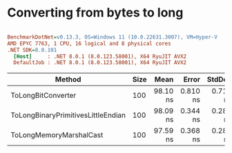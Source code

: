 # Converting from bytes to long



``` ini

BenchmarkDotNet=v0.13.3, OS=Windows 11 (10.0.22631.3007), VM=Hyper-V
AMD EPYC 7763, 1 CPU, 16 logical and 8 physical cores
.NET SDK=8.0.101
  [Host]     : .NET 8.0.1 (8.0.123.58001), X64 RyuJIT AVX2
  DefaultJob : .NET 8.0.1 (8.0.123.58001), X64 RyuJIT AVX2


```
|                             Method | Size |     Mean |    Error |   StdDev |
|----------------------------------- |----- |---------:|---------:|---------:|
|                 ToLongBitConverter |  100 | 98.10 ns | 0.810 ns | 0.718 ns |
| ToLongBinaryPrimitivesLittleEndian |  100 | 98.09 ns | 0.344 ns | 0.287 ns |
|            ToLongMemoryMarshalCast |  100 | 97.59 ns | 0.368 ns | 0.287 ns |
